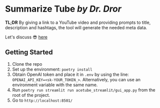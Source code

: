 # Summarize Tube *by Dr. Dror*

**TL;DR** By giving a link to a YouTube video and providing prompts to title, description and hashtags, the tool will generate the needed meta data.

Let's discuss 😎 [here](https://github.com/drorata/acetube_streamlit/discussions)

## Getting Started

1. Clone the repo
2. Set up the environment: `poetry install`
3. Obtain OpenAI token and place it in `.env` by using the line: `OPENAI_API_KEY=<sk-YOUR_TOKEN_>`. Alternatively, you can use an environment variable with the same name.
4. Run `poetry run streamlit run acetube_streamlit/gui_app.py` from the root of the project.
5. Go to `http://localhost:8501/`

